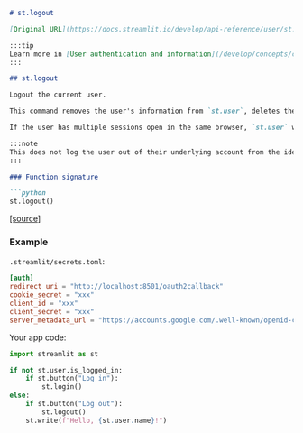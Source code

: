 ```markdown
# st.logout

[Original URL](https://docs.streamlit.io/develop/api-reference/user/st.logout)

:::tip
Learn more in [User authentication and information](/develop/concepts/connections/authentication).
:::

## st.logout

Logout the current user.

This command removes the user's information from `st.user`, deletes their identity cookie, and redirects them back to your app's home page. This creates a new session.

If the user has multiple sessions open in the same browser, `st.user` will not be cleared in any other session. `st.user` only reads from the identity cookie at the start of a session. After a session is running, you must call `st.login()` or `st.logout()` within that session to update `st.user`.

:::note
This does not log the user out of their underlying account from the identity provider.
:::

### Function signature

```python
st.logout()
```

[\[source\]](https://github.com/streamlit/streamlit/blob/1.50.0/lib/streamlit/user_info.py#L300 "View st.logout source code on GitHub")

### Example

`.streamlit/secrets.toml`:

```toml
[auth]
redirect_uri = "http://localhost:8501/oauth2callback"
cookie_secret = "xxx"
client_id = "xxx"
client_secret = "xxx"
server_metadata_url = "https://accounts.google.com/.well-known/openid-configuration"  # fmt: skip
```

Your app code:

```python
import streamlit as st

if not st.user.is_logged_in:
    if st.button("Log in"):
        st.login()
else:
    if st.button("Log out"):
        st.logout()
    st.write(f"Hello, {st.user.name}!")
```
